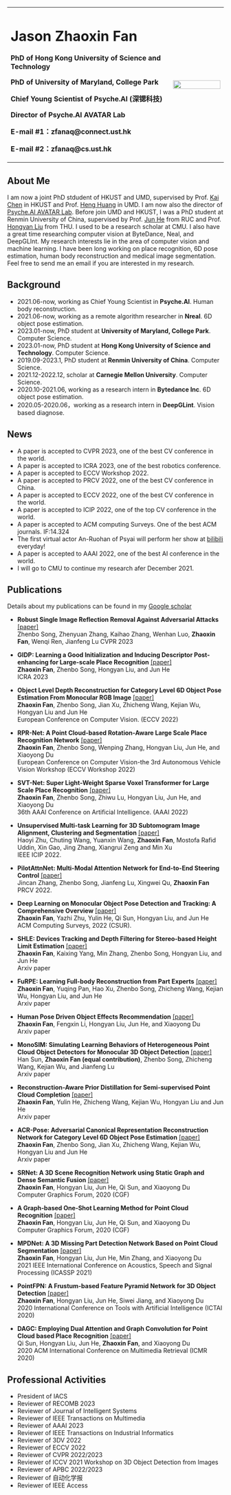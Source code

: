 
<table border="0">
  <tr>
    <td width="75%">
      <h1>Jason Zhaoxin Fan</h1>
      <p><b>PhD of Hong Kong University of Science and Technology</b></p>
      <p><b>PhD of University of Maryland, College Park</b></p>
      <p><b>Chief Young Scientist of Psyche.AI (深锶科技) </b></p>
      <p><b>Director of  Psyche.AI AVATAR Lab </b></p>
      <p><b>E-mail #1：zfanaq@connect.ust.hk</b></p>
      <p><b>E-mail #2：zfanaq@cs.ust.hk</b></p>
    </td> 
    <td width="60%">
      <img src="/zhaoxin4.jpg" width="100%"> 
    </td>
  </tr>
</table>


## About Me
I am now a joint PhD stdudent of HKUST and UMD, supervised by Prof. [Kai Chen](https://cse.hkust.edu.hk/~kaichen/) in HKUST and Prof. [Heng Huang](https://sites.pitt.edu/~heh45/) in UMD. I am now also the director of [Psyche.AI AVATAR Lab](https://www.psyai.com/home). Before join UMD and HKUST, I was a PhD student at Renmin University of China, supervised by Prof. [Jun He](http://info.ruc.edu.cn/jsky/szdw/ajxjgcx/jsjkxyjsx1/js2/758fdda1a0354792847b9e69d1289f6f.htm) from RUC and Prof. [Hongyan Liu](https://www.sem.tsinghua.edu.cn/info/1189/32080.htm) from THU.   I used to be a research scholar at CMU. I also have a great time researching computer vision at ByteDance, Neal, and DeepGLInt.  My research interests lie in the area of computer vision and machine learning. I have been long working on place recognition, 6D pose estimation, human body reconstruction and medical image segmentation. Feel free to send me an email if you are interested in my research.

## Background
+ 2021.06-now, working as Chief Young Scientist in **Psyche.AI**. Human body reconstruction.
+ 2021.06-now, working as a remote algorithm researcher in **Nreal**. 6D object pose estimation.
+ 2023.01-now,  PhD student at **University of Maryland, College Park**. Computer Science.
+ 2023.01-now,  PhD student at **Hong Kong University of Science and Technology**. Computer Science.
+ 2019.09-2023.1,  PhD student at **Renmin University of China**. Computer Science.
+ 2021.12-2022.12, scholar at **Carnegie Mellon University**. Computer Science.
+ 2020.10-2021.06, working as a research intern in **Bytedance Inc**.  6D object pose estimation.
+ 2020.05-2020.06，working as a research intern in **DeepGLint**. Vision based diagnose.


## News
+ A paper is accepted to CVPR 2023, one of the best CV conference in the world.
+ A paper is accepted to ICRA 2023, one of the best robotics conference.
+ A paper is accepted to ECCV Workshop 2022.
+ A paper is accepted to PRCV 2022, one of the best CV conference in China.
+ A paper is accepted to ECCV 2022, one of the best CV conference in the world.
+ A paper is accepted to ICIP 2022, one of the top CV conference in the world.
+ A paper is accepted to ACM computing Surveys. One of the best ACM journals. IF:14.324
+ The first virtual actor An-Ruohan of Psyai  will perform her show at [bilibili](https://live.bilibili.com/23834668) everyday! 
+ A paper is accepted to AAAI 2022, one of the best AI conference in the world.
+ I will go to CMU to continue my research afer December 2021.

## Publications
Details about my publications can be found in my [Google scholar](https://scholar.google.com/citations?hl=zh-CN&user=JHvyYDQAAAAJ)


+ **Robust Single Image Reflection Removal Against Adversarial Attacks** [[paper]](https://arxiv.org/pdf/)    
Zhenbo Song, Zhenyuan Zhang, Kaihao Zhang, Wenhan Luo, **Zhaoxin Fan**, Wenqi Ren, Jianfeng Lu
CVPR 2023


+ **GIDP: Learning a Good Initialization and Inducing Descriptor Post-enhancing for Large-scale Place Recognition** [[paper]](https://arxiv.org/pdf/2209.11488.pdf)    
**Zhaoxin Fan**, Zhenbo Song, Hongyan Liu, and Jun He  
ICRA 2023

+ **Object Level Depth Reconstruction for Category Level 6D Object Pose Estimation From Monocular RGB Image** [[paper]](https://arxiv.org/pdf/2204.01586.pdf)    
**Zhaoxin Fan**, Zhenbo Song, Jian Xu, Zhicheng Wang, Kejian Wu, Hongyan Liu and Jun He  
European Conference on Computer Vision. (ECCV 2022)


+ **RPR-Net: A Point Cloud-based Rotation-Aware Large Scale Place Recognition Network** [[paper]](https://arxiv.org/pdf/2108.12790.pdf)    
**Zhaoxin Fan**, Zhenbo Song, Wenping Zhang, Hongyan Liu, Jun He, and Xiaoyong Du  
European Conference on Computer Vision-the 3rd Autonomous Vehicle Vision Workshop (ECCV Workshop 2022)


+ **SVT-Net: Super Light-Weight Sparse Voxel Transformer for Large Scale Place Recognition** [[paper]](https://arxiv.org/pdf/2105.00149.pdf)    
**Zhaoxin Fan**, Zhenbo Song, Zhiwu Lu, Hongyan Liu, Jun He, and Xiaoyong Du  
36th AAAI Conference on Artificial Intelligence. (AAAI 2022)


+ **Unsupervised Multi-task Learning for 3D Subtomogram Image Alignment, Clustering and Segmentation** [[paper]](https://arxiv.org/pdf)      
Haoyi Zhu, Chuting Wang, Yuanxin Wang, **Zhaoxin Fan**, Mostofa Rafid Uddin, Xin Gao, Jing Zhang, Xiangrui Zeng and Min Xu  
IEEE ICIP 2022. 

+ **PilotAttnNet: Multi-Modal Attention Network for End-to-End Steering Control** [[paper]](https://arxiv.org/pdf/)    
Jincan Zhang, Zhenbo Song, Jianfeng Lu, Xingwei Qu, **Zhaoxin Fan** 
PRCV 2022.

+ **Deep Learning on Monocular Object Pose Detection and Tracking: A Comprehensive Overview** [[paper]](https://arxiv.org/pdf/2105.14291.pdf)  
**Zhaoxin Fan**, Yazhi Zhu, Yulin He, Qi Sun, Hongyan Liu, and Jun He  
ACM Computing Surveys, 2022 (CSUR). 

+ **SHLE: Devices Tracking and Depth Filtering for Stereo-based Height Limit Estimation** [[paper]](https://arxiv.org/pdf/2212.11538.pdf)    
**Zhaoxin Fan**, Kaixing Yang, Min Zhang, Zhenbo Song, Hongyan Liu, and Jun He  
Arxiv paper


+ **FuRPE: Learning Full-body Reconstruction from Part Experts** [[paper]](https://arxiv.org/pdf/2212.00731.pdf)    
**Zhaoxin Fan**, Yuqing Pan, Hao Xu, Zhenbo Song, Zhicheng Wang, Kejian Wu, Hongyan Liu, and Jun He  
Arxiv paper


+ **Human Pose Driven Object Effects Recommendation** [[paper]](https://arxiv.org/pdf/2209.08353.pdf)    
**Zhaoxin Fan**, Fengxin Li, Hongyan Liu, Jun He, and Xiaoyong Du  
Arxiv paper


+ **MonoSIM: Simulating Learning Behaviors of Heterogeneous Point Cloud Object Detectors for Monocular 3D Object Detection** [[paper]](https://arxiv.org/pdf/2208.09446.pdf)    
Han Sun, **Zhaoxin Fan (equal contribution)**, Zhenbo Song, Zhicheng Wang, Kejian Wu, and Jianfeng Lu  
Arxiv paper


+ **Reconstruction-Aware Prior Distillation for Semi-supervised Point Cloud Completion** [[paper]](https://arxiv.org/pdf/2204.09186.pdf)  
**Zhaoxin Fan**, Yulin He, Zhicheng Wang, Kejian Wu, Hongyan Liu and Jun He  
Arxiv paper 

+ **ACR-Pose: Adversarial Canonical Representation Reconstruction Network for Category Level 6D Object Pose Estimation** [[paper]](https://arxiv.org/pdf/2111.10524.pdf)    
**Zhaoxin Fan**, Zhenbo Song, Jian Xu, Zhicheng Wang, Kejian Wu, Hongyan Liu and Jun He  
Arxiv paper 


+ **SRNet: A 3D Scene Recognition Network using Static Graph and Dense Semantic Fusion** [[paper]](https://onlinelibrary.wiley.com/doi/abs/10.1111/cgf.14146)    
**Zhaoxin Fan**, Hongyan Liu, Jun He, Qi Sun, and Xiaoyong Du  
Computer Graphics Forum, 2020  (CGF)


+ **A Graph‐based One‐Shot Learning Method for Point Cloud Recognition** [[paper]](https://onlinelibrary.wiley.com/doi/abs/10.1111/cgf.14147)    
**Zhaoxin Fan**, Hongyan Liu, Jun He, Qi Sun, and Xiaoyong Du  
Computer Graphics Forum, 2020  (CGF)


+ **MPDNet: A 3D Missing Part Detection Network Based on Point Cloud Segmentation** [[paper]](https://ieeexplore.ieee.org/abstract/document/9414867/)  
**Zhaoxin Fan**, Hongyan Liu, Jun He, Min Zhang, and Xiaoyong Du  
2021 IEEE International Conference on Acoustics, Speech and Signal Processing  (ICASSP 2021)


+ **PointFPN: A Frustum-based Feature Pyramid Network for 3D Object Detection** [[paper]](https://ieeexplore.ieee.org/abstract/document/9288277)  
**Zhaoxin Fan**, Hongyan Liu, Jun He, Siwei Jiang, and Xiaoyong Du  
2020 International Conference on Tools with Artificial Intelligence   (ICTAI 2020)


+ **DAGC: Employing Dual Attention and Graph Convolution for Point Cloud based Place Recognition** [[paper]](https://dl.acm.org/doi/abs/10.1145/3372278.3390693)  
Qi Sun, Hongyan Liu, Jun He, **Zhaoxin Fan**, and Xiaoyong Du  
2020 ACM International Conference on Multimedia Retrieval  (ICMR 2020)




## Professional Activities
+ President of IACS
+ Reviewer of RECOMB 2023
+ Reviewer of Journal of Intelligent Systems
+ Reviewer of IEEE Transactions on Multimedia
+ Reviewer of AAAI 2023
+ Reviewer of IEEE Transactions on Industrial Informatics
+ Reviewer of 3DV 2022
+ Reviewer of ECCV 2022
+ Reviewer of CVPR 2022/2023 
+ Reviewer of ICCV 2021 Workshop on 3D Object Detection from Images 
+ Reviewer of APBC 2022/2023
+ Reviewer of 自动化学报
+ Reviewer of IEEE Access 
